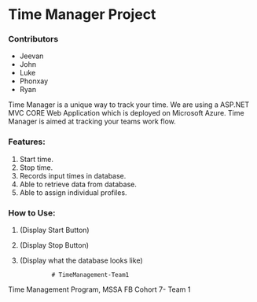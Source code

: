 

# Time Manager Project


### Contributors
- Jeevan
- John
- Luke
- Phonxay
- Ryan

Time Manager is a unique way to track your time. We are using a ASP.NET MVC CORE Web Application which is deployed on Microsoft Azure. Time Manager is aimed at tracking your teams work flow. 

### Features:
1. Start time.
2. Stop time.
3. Records input times in database.
4. Able to retrieve data from database.
5. Able to assign individual profiles.



### How to Use:
1. (Display Start Button)
2. (Display Stop Button)
3. (Display what the database looks like)

				# TimeManagement-Team1
Time Management Program, MSSA FB Cohort 7- Team 1
